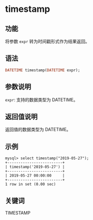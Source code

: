 # timestamp

## 功能

将参数 `expr` 转为时间戳形式作为结果返回。

## 语法

```Haskell
DATETIME timestamp(DATETIME expr);
```

## 参数说明

`expr`: 支持的数据类型为 DATETIME。

## 返回值说明

返回值的数据类型为 DATETIME。

## 示例

```Plain Text
mysql> select timestamp("2019-05-27");
+-------------------------+
| timestamp('2019-05-27') |
+-------------------------+
| 2019-05-27 00:00:00     |
+-------------------------+
1 row in set (0.00 sec)
```

## 关键词

TIMESTAMP
